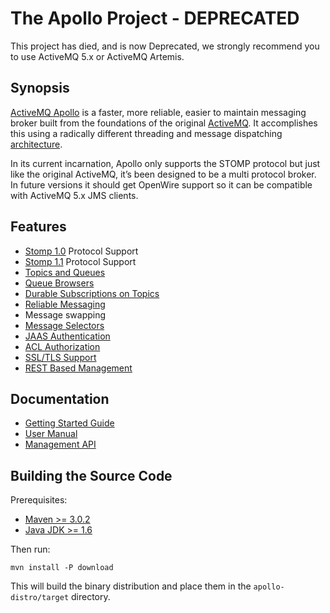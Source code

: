 # The Apollo Project - DEPRECATED

This project has died, and is now Deprecated, we strongly recommend you to use ActiveMQ 5.x or ActiveMQ Artemis.






## Synopsis

[ActiveMQ Apollo](http://activemq.apache.org/apollo/) is a faster, more
reliable, easier to maintain messaging broker built from the foundations of
the original [ActiveMQ](http://activemq.apache.org). It accomplishes this
using a radically different threading and message dispatching 
[architecture](documentation/architecture.html). 

In its current incarnation, Apollo only supports the STOMP protocol but just
like the original ActiveMQ, it’s been designed to be a multi protocol broker.
In future versions it should get OpenWire support so it can be compatible with
ActiveMQ 5.x JMS clients.

## Features

* [Stomp 1.0](http://stomp.github.com/stomp-specification-1.0.html) Protocol
  Support
* [Stomp 1.1](http://stomp.github.com/stomp-specification-1.1.html) Protocol
  Support
* [Topics and Queues](http://activemq.apache.org/apollo/documentation/user-manual.html#Destination_Types)
* [Queue Browsers](http://activemq.apache.org/apollo/documentation/user-manual.html#Browsing_Subscriptions)
* [Durable Subscriptions on Topics](http://activemq.apache.org/apollo/documentation/user-manual.html#Topic_Durable_Subscriptions)
* [Reliable Messaging](http://activemq.apache.org/apollo/documentation/user-manual.html#Reliable_Messaging)
* Message swapping
* [Message Selectors](http://activemq.apache.org/apollo/documentation/user-manual.html#Message_Selectors)
* [JAAS Authentication](http://activemq.apache.org/apollo/documentation/user-manual.html#Authentication)
* [ACL Authorization](http://activemq.apache.org/apollo/documentation/user-manual.html#Authorization)
* [SSL/TLS Support](http://activemq.apache.org/apollo/documentation/user-manual.html#Using_SSL_TLS)
* [REST Based Management](http://activemq.apache.org/apollo/documentation/architecture.html#REST_Based_Management)

## Documentation

 * [Getting Started Guide](http://activemq.apache.org/apollo/documentation/getting-started.html)
 * [User Manual](http://activemq.apache.org/apollo/documentation/user-manual.html)
 * [Management API](http://activemq.apache.org/apollo/documentation/management-api.html)
 
## Building the Source Code

Prerequisites:

* [Maven >= 3.0.2](http://maven.apache.org/download.html)
* [Java JDK >= 1.6](http://java.sun.com/javase/downloads/widget/jdk6.jsp)

Then run:

    mvn install -P download
    
This will build the binary distribution and place them in the
`apollo-distro/target` directory.


